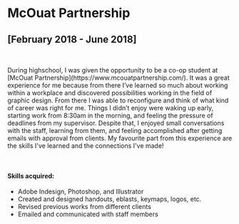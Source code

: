 # McOuat Partnership 
<h2>[February 2018 - June 2018]</h2>
<br/>
<p>
During highschool, I was given the opportunity to be a co-op student at [McOuat Partnership](https://www.mcouatpartnership.com/). It was a great experience for me because from there I’ve learned so much about working within a workplace and discovered possibilities working in the field of graphic design. From there I was able to reconfigure and think of what kind of career was right for me. Things I didn’t enjoy were waking up early, starting work from 8:30am in the morning, and feeling the pressure of deadlines from my supervisor. Despite that, I enjoyed small conversations with the staff, learning from them, and feeling accomplished after getting emails with approval from clients. My favourite part from this experience are the skills I've learned and the connections I've made!
</p>
<br/>
<h4>Skills acquired:</h4>
<p>

* Adobe Indesign, Photoshop, and Illustrator 
* Created and designed handouts, eblasts, keymaps, logos, etc.
* Revised previous works from different clients
* Emailed and communicated with staff members 
</p>
<br/>

